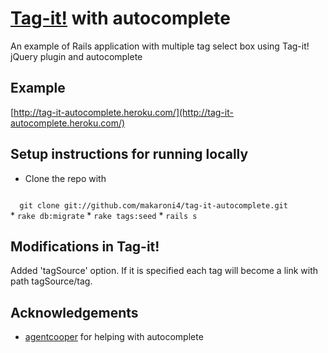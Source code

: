 # [Tag-it!](https://github.com/aehlke/tag-it) with autocomplete

An example of Rails application with multiple tag select box using Tag-it! jQuery plugin and autocomplete

## Example

[http://tag-it-autocomplete.heroku.com/](http://tag-it-autocomplete.heroku.com/)

## Setup instructions for running locally

* Clone the repo with
<code>
  git clone git://github.com/makaroni4/tag-it-autocomplete.git
</code>
* <code>rake db:migrate</code>
* <code>rake tags:seed</code>
* <code>rails s</code>

## Modifications in Tag-it!

Added 'tagSource' option. If it is specified each tag will become a link with path tagSource/tag. 

## Acknowledgements

* [agentcooper](https://github.com/agentcooper) for helping with autocomplete
